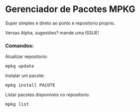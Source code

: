 # Gerenciador de Pacotes MPKG

Super simples e direto ao ponto e repositorio proprio.

Versao Alpha, sugestões? mande uma ISSUE!

<h3>Comandos:</h3>

Atualizar repositorio:
<pre>mpkg update</pre>

Instalar um pacote:
<pre>mpkg install PACOTE</pre>

Listar pacotes disponiveis no repositorio:
<pre>mpkg list</pre>
